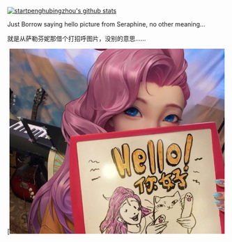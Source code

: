 [![startpenghubingzhou's github stats](https://github-readme-stats.vercel.app/api?username=startpenghubingzhou)](https://github.com/anuraghazra/github-readme-stats)

Just Borrow saying hello picture from Seraphine, no other meaning...

就是从萨勒芬妮那借个打招呼图片，没别的意思……



[![seraphine](./seraphine.jpg)